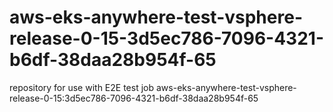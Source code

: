 # aws-eks-anywhere-test-vsphere-release-0-15-3d5ec786-7096-4321-b6df-38daa28b954f-65
repository for use with E2E test job aws-eks-anywhere-test-vsphere-release-0-15:3d5ec786-7096-4321-b6df-38daa28b954f-65

